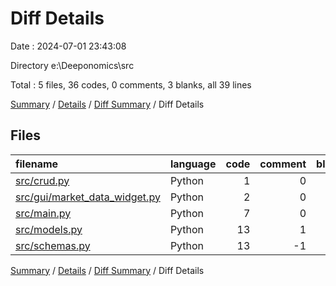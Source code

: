 # Diff Details

Date : 2024-07-01 23:43:08

Directory e:\\Deeponomics\\src

Total : 5 files,  36 codes, 0 comments, 3 blanks, all 39 lines

[Summary](results.md) / [Details](details.md) / [Diff Summary](diff.md) / Diff Details

## Files
| filename | language | code | comment | blank | total |
| :--- | :--- | ---: | ---: | ---: | ---: |
| [src/crud.py](/src/crud.py) | Python | 1 | 0 | 0 | 1 |
| [src/gui/market_data_widget.py](/src/gui/market_data_widget.py) | Python | 2 | 0 | 0 | 2 |
| [src/main.py](/src/main.py) | Python | 7 | 0 | 0 | 7 |
| [src/models.py](/src/models.py) | Python | 13 | 1 | 2 | 16 |
| [src/schemas.py](/src/schemas.py) | Python | 13 | -1 | 1 | 13 |

[Summary](results.md) / [Details](details.md) / [Diff Summary](diff.md) / Diff Details